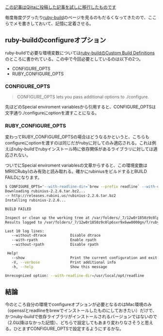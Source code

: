 [この記事はQiitaに投稿した記事を試しに移行したものです](https://qiita.com/raydive/items/e07611a6a30b985c9698)

毎度毎度ググったり[ruby-build](https://github.com/sstephenson/ruby-build)のページを見るのもだるくなってきたので、ここらでメモ書きしておいて、記憶に定着させる。

## ruby-buildのconfigureオプション
ruby-buildで必要な環境変数については[ruby-buildのCustom Build Definitions](https://github.com/rbenv/ruby-build#custom-build-definitions)のところに書かれている。この中で今回必要としているのは以下の2つ。

* CONFIGURE_OPTS
* RUBY_CONFIGURE_OPTS

### CONFIGURE_OPTS

> CONFIGURE_OPTS lets you pass additional options to ./configure.

先ほどのSpecial enviroment variablesから引用すると、CONFIGURE_OPTSは文字通り./configureにoptionを渡すことになる。

### RUBY_CONFIGURE_OPTS
変わってRUBY_CONFIGURE_OPTSの場合はどうなるかというと、こちらもconfigureにoptionを渡すのは同じだがrubyに対してのみ適応される。これは例えばruby-buildでrubyインストール時に依存関係があるライブラリに対しては適応されない。

ついでにSpecial enviroment variablesの文章からすると、この環境変数はMRI(CRuby)のみ有効と読み取れる。確かにrubiniusをビルドするとBUILD FAILDになります。

```bash
$ CONFIGURE_OPTS="--with-readline-dir=`brew --prefix readline` --with-openssl-dir=`brew --prefix openssl`" RUBY_CONFIGURE_OPTS="--with-readline-dir=`brew --prefix readline` --with-openssl-dir=`brew --prefix openssl`" rbenv install rbx-2.2.6
Downloading rubinius-2.2.6.tar.bz2...
-> http://releases.rubini.us/rubinius-2.2.6.tar.bz2
Installing rubinius-2.2.6...

BUILD FAILED

Inspect or clean up the working tree at /var/folders/_7/12w0r1850z9c0lp6sxr9x6ww0000gn/T/ruby-build.20140511110113.7856
Results logged to /var/folders/_7/12w0r1850z9c0lp6sxr9x6ww0000gn/T/ruby-build.20140511110113.7856.log

Last 10 log lines:
   --without-dtrace           Disable dtrace
   --with-rpath               Enable rpath
   --without-rpath            Disable rpath

 Help!
   --show                     Print the current configuration and exit
   -V, --verbose              Print additional info
   -h, --help                 Show this message

Unrecognized option: --with-readline-dir=/usr/local/opt/readline
```

## 結論
今のところ自分の環境でconfigureオプションが必要となるのはMac環境のみ（opensslとreadlineをbrewでインストールしたものにしておきたい）だけで、かつruby-buildで依存ライブラリがインストールされるバージョンではないので（2.0以降はなかった記憶）、どちらで設定してもあまり変わりなさそうと思える。ひとまずCONFIGURE_OPTSで設定するようにするかな。

